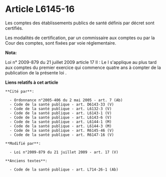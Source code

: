 # Article L6145-16

Les comptes des établissements publics de santé définis par décret sont certifiés. 

Les modalités de certification, par un commissaire aux comptes ou par la Cour des comptes, sont fixées par voie
réglementaire.

**Nota:**

Loi n° 2009-879 du 21 juillet 2009 article 17 II : Le I s'applique au plus tard aux comptes du premier exercice qui commence
quatre ans à compter de la publication de la présente loi
.

**Liens relatifs à cet article**

	**Cité par**:

	  - Ordonnance n°2005-406 du 2 mai 2005 - art. 7 (Ab)
	  - Code de la santé publique - art. D6143-33 (V)
	  - Code de la santé publique - art. L6132-3 (V)
	  - Code de la santé publique - art. L6143-1 (V)
	  - Code de la santé publique - art. L6143-6 (V)
	  - Code de la santé publique - art. L6144-1 (M)
	  - Code de la santé publique - art. L6144-3 (M)
	  - Code de la santé publique - art. R6145-46 (V)
	  - Code de la santé publique - art. R6147-16 (V)

	**Modifié par**:

	  - Loi n°2009-879 du 21 juillet 2009 - art. 17 (V)

	**Anciens textes**:

	  - Code de la santé publique - art. L714-26-1 (Ab)
